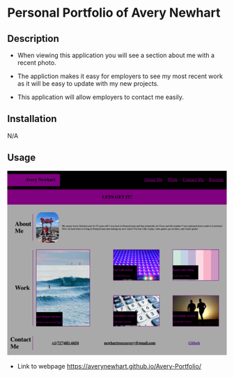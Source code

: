 # Personal Portfolio of Avery Newhart

## Description

- When viewing this application you will see a section about me with a recent photo.

- The appliction makes it easy for employers to see my most recent work as it will be easy to update with my new projects.

- This application will allow employers to contact me easily.

## Installation

N/A

## Usage

![screenshot of website](./assets/images/mod2web.png)

- Link to webpage https://averynewhart.github.io/Avery-Portfolio/
